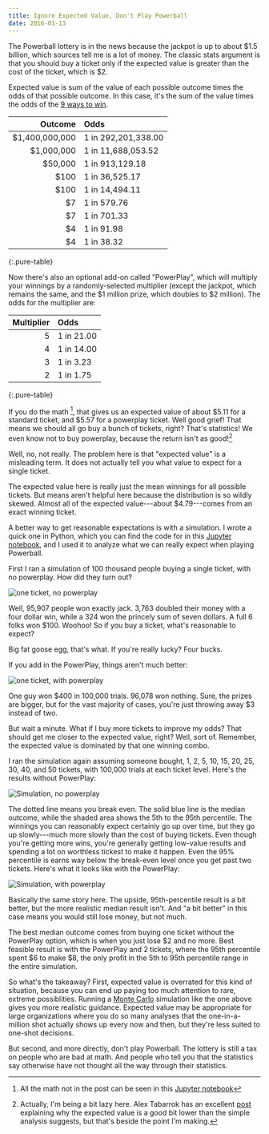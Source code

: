 ```yaml
---
title: Ignore Expected Value, Don't Play Powerball
date: 2016-01-13
---
```


The Powerball lottery is in the news because the jackpot is up to about \$1.5 billion, which sources tell me is a lot of money. The classic stats argument is that you should buy a ticket only if the expected value is greater than the cost of the ticket, which is \$2.

Expected value is sum of the value of each possible outcome times the odds of that possible outcome. In this case, it's the sum of the value times the odds of the [9 ways to win][outcomes]. 

Outcome        | Odds
--------------:|:-------------------
$1,400,000,000 | 1 in 292,201,338.00
$1,000,000     | 1 in 11,688,053.52
$50,000        | 1 in 913,129.18
$100           | 1 in 36,525.17
$100           | 1 in 14,494.11
$7             | 1 in 579.76
$7             | 1 in 701.33
$4             | 1 in 91.98
$4             | 1 in 38.32
{:.pure-table}

Now there's also an optional add-on called "PowerPlay", which will multiply your winnings by a randomly-selected multiplier (except the jackpot, which remains the same, and the \$1 million prize, which doubles to \$2 million). The odds for the multiplier are:

Multiplier | Odds
----------:|:----------
5          | 1 in 21.00
4          | 1 in 14.00
3          | 1 in 3.23
2          | 1 in 1.75
{:.pure-table}

If you do the math [^notebook], that gives us an expected value of about \$5.11 for a standard ticket, and \$5.57 for a powerplay ticket.  Well good grief! That means we should all go buy a bunch of tickets, right? That's statistics! We even know not to buy powerplay, because the return isn't as good![^tabarrok]

Well, no, not really. The problem here is that "expected value" is a misleading term. It does not actually tell you what value to expect for a single ticket.

The expected value here is really just the mean winnings for all possible tickets. But means aren't helpful here because the distribution is so wildly skewed. Almost all of the expected value---about \$4.79---comes from an exact winning ticket.

A better way to get reasonable expectations is with a simulation. I wrote a quick one in Python, which you can find the code for in this [Jupyter notebook], and I used it to analyze what we can really expect when playing Powerball.

First I ran a simulation of 100 thousand people buying a single ticket, with no powerplay. How did they turn out?

![one ticket, no powerplay][one_ticket_no_powerplay]

Well, 95,907 people won exactly jack. 3,763 doubled their money with a four dollar win, while a 324 won the princely sum of seven dollars. A full 6 folks won \$100. Woohoo! So if you buy a ticket, what's reasonable to expect?

Big fat goose egg, that's what. If you're really lucky? Four bucks.

If you add in the PowerPlay, things aren't much better:

![one ticket, with powerplay][one_ticket_with_powerplay]

One guy won \$400 in 100,000 trials. 96,078 won nothing. Sure, the prizes are bigger, but for the vast majority of cases, you're just throwing away \$3 instead of two.

But wait a minute. What if I buy more tickets to improve my odds? That should get me closer to the expected value, right? Well, sort of. Remember, the expected value is dominated by that one winning combo.

I ran the simulation again assuming someone bought, 1, 2, 5, 10, 15, 20, 25, 30, 40, and 50 tickets, with 100,000 trials at each ticket level. Here's the results without PowerPlay:

![Simulation, no powerplay][sim_no_powerplay]

The dotted line means you break even. The solid blue line is the median outcome, while the shaded area shows the 5th to the 95th percentile. The winnings you can reasonably expect certainly go up over time, but they go up slowly---much more slowly than the cost of buying tickets. Even though you're getting more wins, you're generally getting low-value results and spending a lot on worthless tickest to make it happen. Even the 95% percentile is earns way below the break-even level once you get past two tickets. Here's what it looks like with the PowerPlay:

![Simulation, with powerplay][sim_with_powerplay]

Basically the same story here. The upside, 95th-percentile result is a bit better, but the more realistic median result isn't. And "a bit better" in this case means you would still lose money, but not much.

The best median outcome comes from buying one ticket without the PowerPlay option, which is when you just lose \$2 and no more. Best feasible result is with the PowerPlay and 2 tickets, where the 95th percentile spent \$6 to make \$8, the only profit in the 5th to 95th percentile range in the entire simulation.

So what's the takeaway? First, expected value is overrated for this kind of situation, because you can end up paying too much attention to rare, extreme possiblities. Running a [Monte Carlo] simulation like the one above gives you more realistic guidance. Expected value may be appropriate for large organizations where you do so many analyses that the one-in-a-million shot actually shows up every now and then, but they're less suited to one-shot decisions.

But second, and more directly, don't play Powerball. The lottery is still a tax on people who are bad at math. And people who tell you that the statistics say otherwise have not thought all the way through their statistics.

[^tabarrok]: Actually, I'm being a bit lazy here. Alex Tabarrok has an excellent [post][tabarrok_post] explaining why the expected value is a good bit lower than the simple analysis suggests, but that's beside the point I'm making.

[^notebook]: All the math not in the post can be seen in this [Jupyter notebook]

[outcomes]: http://www.powerball.com/powerball/pb_prizes.asp
[Jupyter notebook]: http://nbviewer.ipython.org/github/OliverSherouse/powerball_post/blob/master/Powerball.ipynb
[Monte Carlo]: https://en.wikipedia.org/wiki/Monte_Carlo_method
[tabarrok_post]: http://marginalrevolution.com/marginalrevolution/2016/01/powerball.html
[one_ticket_no_powerplay]: {{site.url}}/img/powerball/one_ticket_no_powerplay.png "You are a sucker if you play Powerball"
[one_ticket_with_powerplay]: {{site.url}}/img/powerball/one_ticket_with_powerplay.png "You are a sucker if you play Powerball with PowerPlay"
[sim_no_powerplay]: {{site.url}}/img/powerball/powerball_no_powerplay.png "You are a sucker if you play Powerball with lots of tickets"
[sim_with_powerplay]: {{site.url}}/img/powerball/powerball_with_powerplay.png "You are a sucker if you play Powerball with PowerPlay and lots of tickets"

